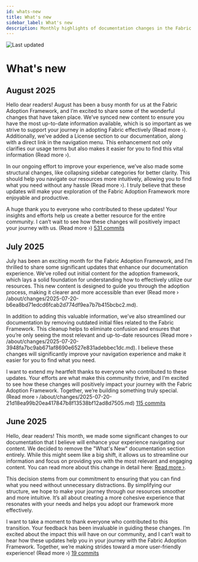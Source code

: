 ```yaml
---
id: whats-new
title: What's new
sidebar_label: What's new
description: Monthly highlights of documentation changes in the Fabric Adoption Framework.
---
```


![Last updated](https://img.shields.io/badge/last%20updated-"2025--08--08-brightgreen)

# What's new

## August 2025

Hello dear readers! August has been a busy month for us at the Fabric Adoption Framework, and I’m excited to share some of the wonderful changes that have taken place. We’ve synced new content to ensure you have the most up-to-date information available, which is so important as we strive to support your journey in adopting Fabric effectively (Read more ›). Additionally, we’ve added a License section to our documentation, along with a direct link in the navigation menu. This enhancement not only clarifies our usage terms but also makes it easier for you to find this vital information (Read more ›).

In our ongoing effort to improve your experience, we’ve also made some structural changes, like collapsing sidebar categories for better clarity. This should help you navigate our resources more intuitively, allowing you to find what you need without any hassle (Read more ›). I truly believe that these updates will make your exploration of the Fabric Adoption Framework more enjoyable and productive.

A huge thank you to everyone who contributed to these updates! Your insights and efforts help us create a better resource for the entire community. I can’t wait to see how these changes will positively impact your journey with us. (Read more ›) [531 commits](https://github.com/TheTrustedAdvisor/FabricAdoptionFramework/commits/main?since=2025-08-01&until=2025-08-31)

## July 2025

July has been an exciting month for the Fabric Adoption Framework, and I’m thrilled to share some significant updates that enhance our documentation experience. We’ve rolled out initial content for the adoption framework, which lays a solid foundation for understanding how to effectively utilize our resources. This new content is designed to guide you through the adoption process, making it clearer and more accessible than ever (Read more › /about/changes/2025-07-20-b6ea8bd71edcd6fcab2d774df9ea7b7b415bcbc2.md). 

In addition to adding this valuable information, we’ve also streamlined our documentation by removing outdated initial files related to the Fabric Framework. This cleanup helps to eliminate confusion and ensures that you’re only seeing the most relevant and up-to-date resources (Read more › /about/changes/2025-07-20-3948fa7bc9ab671af8690e6527e831adebbec1dc.md). I believe these changes will significantly improve your navigation experience and make it easier for you to find what you need.

I want to extend my heartfelt thanks to everyone who contributed to these updates. Your efforts are what make this community thrive, and I’m excited to see how these changes will positively impact your journey with the Fabric Adoption Framework. Together, we’re building something truly special. (Read more › /about/changes/2025-07-20-21d18ea99b20ea417847b8f13538bf12ad8d7505.md) [115 commits](https://github.com/TheTrustedAdvisor/FabricAdoptionFramework/commits/main?since=2025-07-01&until=2025-07-31)

## June 2025

Hello, dear readers! This month, we made some significant changes to our documentation that I believe will enhance your experience navigating our content. We decided to remove the "What's New" documentation section entirely. While this might seem like a big shift, it allows us to streamline our information and focus on providing you with the most relevant and engaging content. You can read more about this change in detail here: [Read more ›](https://about/changes/2025-06-03-5a7d4f72ccbbd73c700b77c1b485216d1e29c0ea.md).

This decision stems from our commitment to ensuring that you can find what you need without unnecessary distractions. By simplifying our structure, we hope to make your journey through our resources smoother and more intuitive. It’s all about creating a more cohesive experience that resonates with your needs and helps you adopt our framework more effectively. 

I want to take a moment to thank everyone who contributed to this transition. Your feedback has been invaluable in guiding these changes. I’m excited about the impact this will have on our community, and I can’t wait to hear how these updates help you in your journey with the Fabric Adoption Framework. Together, we’re making strides toward a more user-friendly experience! (Read more ›) [19 commits](https://github.com/TheTrustedAdvisor/FabricAdoptionFramework/commits/main?since=2025-06-01&until=2025-06-30)
